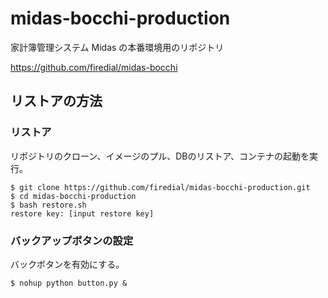 # midas-bocchi-production

家計簿管理システム Midas の本番環境用のリポジトリ

https://github.com/firedial/midas-bocchi

## リストアの方法

### リストア

リポジトリのクローン、イメージのプル、DBのリストア、コンテナの起動を実行。

```
$ git clone https://github.com/firedial/midas-bocchi-production.git
$ cd midas-bocchi-production
$ bash restore.sh
restore key: [input restore key]
```

### バックアップボタンの設定

バックボタンを有効にする。

```
$ nohup python button.py &
```

